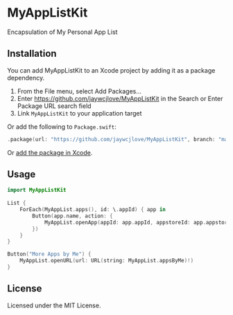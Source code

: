 MyAppListKit
===

Encapsulation of My Personal App List

## Installation

You can add MyAppListKit to an Xcode project by adding it as a package dependency.

1. From the File menu, select Add Packages…
2. Enter https://github.com/jaywcjlove/MyAppListKit in the Search or Enter Package URL search field
3. Link `MyAppListKit` to your application target

Or add the following to `Package.swift`:

```swift
.package(url: "https://github.com/jaywcjlove/MyAppListKit", branch: "main")
```

Or [add the package in Xcode](https://developer.apple.com/documentation/xcode/adding_package_dependencies_to_your_app).

## Usage

```swift
import MyAppListKit
    
List {
    ForEach(MyAppList.apps(), id: \.appId) { app in
        Button(app.name, action: {
            MyAppList.openApp(appId: app.appId, appstoreId: app.appstoreId)
        })
    }
}

Button("More Apps by Me") {
    MyAppList.openURL(url: URL(string: MyAppList.appsByMe)!)
}
```

## License

Licensed under the MIT License.
